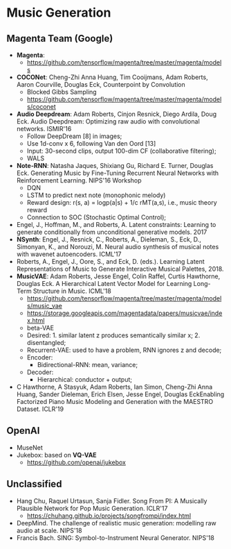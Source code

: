 # Music Generation

## Magenta Team (Google)
- **Magenta**:
	- https://github.com/tensorflow/magenta/tree/master/magenta/models
- **COCONet**: Cheng-Zhi Anna Huang, Tim Cooijmans, Adam Roberts, Aaron Courville, Douglas Eck, Counterpoint by Convolution
	- Blocked Gibbs Sampling
	- https://github.com/tensorflow/magenta/tree/master/magenta/models/coconet
- **Audio Deepdream**: Adam Roberts, Cinjon Resnick, Diego Ardila, Doug Eck. Audio Deepdream: Optimizing raw audio with convolutional networks. ISMIR'16
	- Follow DeepDream [8] in images;
	- Use 1d-conv x 6, following Van den Oord [13]
	- Input: 30-second clips, output 100-dim CF (collaborative filtering);
	- WALS
- **Note-RNN**: Natasha Jaques, Shixiang Gu, Richard E. Turner, Douglas Eck. Generating Music by Fine-Tuning Recurrent Neural Networks with Reinforcement Learning. NIPS'16 Workshop
	- DQN
	- LSTM to predict next note (monophonic melody)
	- Reward design: r(s, a) = logp(a|s) + 1/c rMT(a,s), i.e., music theory reward
	- Connection to SOC (Stochastic Optimal Control);
- Engel, J., Hoffman, M., and Roberts, A. Latent constraints: Learning to generate conditionally from unconditional generative models. 2017
- **NSynth**: Engel, J., Resnick, C., Roberts, A., Dieleman, S., Eck, D., Simonyan, K., and Norouzi, M. Neural audio synthesis of musical notes with wavenet autoencoders. ICML'17
- Roberts, A., Engel, J., Oore, S., and Eck, D. (eds.). Learning Latent Representations of Music to Generate Interactive Musical Palettes, 2018.
- **MusicVAE**: Adam Roberts, Jesse Engel, Colin Raffel, Curtis Hawthorne, Douglas Eck. A Hierarchical Latent Vector Model for Learning Long-Term Structure in Music. ICML'18
	- https://github.com/tensorflow/magenta/tree/master/magenta/models/music_vae
	- https://storage.googleapis.com/magentadata/papers/musicvae/index.html
	- beta-VAE
	- Desired: 1. similar latent z produces semantically similar x; 2. disentangled;
	- Recurrent-VAE: used to have a problem, RNN ignores z and decode;
	- Encoder:
		- Bidirectional-RNN: mean, variance;
	- Decoder:
		- Hierarchical: conductor + output;
- C Hawthorne, A Stasyuk, Adam Roberts, Ian Simon, Cheng-Zhi Anna Huang, Sander Dieleman, Erich Elsen, Jesse Engel, Douglas EckEnabling Factorized Piano Music Modeling and Generation with the MAESTRO Dataset. ICLR'19

## OpenAI
- MuseNet
- Jukebox: based on **VQ-VAE**
	- https://github.com/openai/jukebox

## Unclassified
- Hang Chu, Raquel Urtasun, Sanja Fidler. Song From PI: A Musically Plausible Network for Pop Music Generation. ICLR'17
	- https://chuhang.github.io/projects/songfrompi/index.html
- DeepMind. The challenge of realistic music generation: modelling raw audio at scale. NIPS'18
- Francis Bach. SING: Symbol-to-Instrument Neural Generator. NIPS'18

